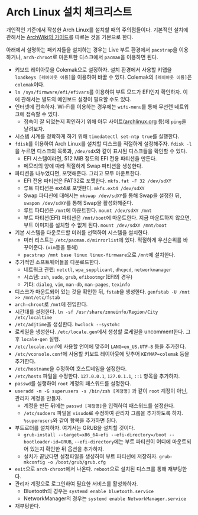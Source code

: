 <!---
title: 'Arch Linux 설치 체크리스트'
category: Linux
language: Korean
--->

# Arch Linux 설치 체크리스트

개인적인 기준에서 작성한 Arch Linux를 설치할 때의 주의점들이다.
기본적인 설치에 관해서는 [ArchWiki의 가이드](https://wiki.archlinux.org/index.php/Installation_guide)를
따르는 것을 기본으로 한다.

아래에서 설명하는 패키지들을 설치하는 경우는 Live 부트 환경에서 `pacstrap`을 이용하거나,
`arch-chroot`로 마운트한 디스크에서 `pacman`을 이용하면 된다.

- 키보드 레이아웃을 Colemak으로 설정하자. 설치 환경에서 사용할 키맵을 `loadkeys [레이아웃 이름]`을 이용하여 바꿀 수 있다.
Colemak의 `[레이아웃 이름]`은 `colemak`이다.
- `ls /sys/firmware/efi/efivars`를 이용하여 부트 모드가 EFI인지 확인하자. 이에 관해서는 별도의 메인보드 설정이 필요할 수도 있다.
- 인터넷에 접속하자. Wi-Fi를 이용하는 경우에는 `wifi-menu`를 통해 무선랜 네트워크에 접속할 수 있다.
  - 접속이 잘 되었는지 확인하기 위해 아무 사이트([archlinux.org](https://archlinux.org) 등)에 `ping`을 날려보자.
- 시스템 시계를 정확하게 하기 위해 `timedatectl set-ntp true`를 실행한다.
- `fdisk`를 이용하여 Arch Linux를 설치할 디스크를 적절하게 설정해주자. `fdisk -l`을 누르면
디스크의 목록과, `/dev/sdX`와 같이 표시된 디스크들을 확인할 수 있다.
  - EFI 시스템이라면, 512 MiB 정도의 EFI 전용 파티션을 만든다.
  - 메모리의 양에 따라 적절하게 Swap 파티션을 생성한다.
- 파티션을 나누었다면, 포맷해준다. 그리고 모두 마운트한다.
  - EFI 전용 파티션은 FAT32로 포맷한다. `mkfs.fat -F 32 /dev/sdXY`
  - 루트 파티션은 ext4로 포맷한다. `mkfs.ext4 /dev/sdXY`
  - Swap 파티션에 대해서는 `mkswap /dev/sdXY`를 통해 Swap을 설정한 뒤, `swapon /dev/sdXY`를 통해 Swap을 활성화해준다.
  - 루트 파티션은 `/mnt`에 마운트한다. `mount /dev/sdXY /mnt`
  - 부트 파티션(EFI) 파티션은 `/mnt/boot`에 마운트한다. 지금 마운트하지 않으면, 부트 이미지를 설치할 수 없게 된다. `mount /dev/sdXY /mnt/boot`
- 기본 시스템을 다운로드할 미러를 선택하여 시스템을 설치한다.
  - 미러 리스트는 `/etc/pacman.d/mirrorlist`에 있다. 적절하게 우선순위를 바꾸어준다. (`vim`등을 통해)
  - `pacstrap /mnt base linux linux-firmware`으로 `/mnt`에 설치한다.
- 추가적인 소프트웨어들을 다운로드한다.
  - 네트워크 관련: `netctl`, `wpa_supplicant`, `dhcpcd`, `networkmanager`
  - 시스템: `zsh`, `sudo`, `grub`, `efibootmgr`(EFI의 경우)
  - 기타: `dialog`, `vim`, `man-db`, `man-pages`, `texinfo`
- 디스크가 마운트되어 있는 것을 확인한 뒤, `fstab`을 생성한다. `genfstab -U /mnt >> /mnt/etc/fstab`
- `arch-chroot`로 `/mnt`에 진입한다.
- 시간대를 설정한다. `ln -sf /usr/share/zoneinfo/Region/City /etc/localtime`
- `/etc/adjtime`을 생성한다. `hwclock --systohc`
- 로케일을 생성한다. `/etc/locale.gen`에서 생성할 로케일을 uncomment한다. 그 후 `locale-gen` 실행.
- `/etc/locale.conf`에 사용할 언어에 맞추어 `LANG=en_US.UTF-8` 등을 추가한다.
- `/etc/vconsole.conf`에 사용할 키보드 레이아웃에 맞추어 `KEYMAP=colemak` 등을 추가한다.
- `/etc/hostname`을 수정하여 호스트네임을 설정한다.
- `/etc/hosts` 파일을 수정한다. `127.0.0.1`, `127.0.1.1`, `::1` 항목을 추가하자.
- `passwd`를 실행하여 `root` 계정의 패스워드를 설정한다.
- `useradd -m -G superusers -s /bin/zsh [계정명]` 과 같이 `root` 계정이 아닌, 관리자 계정을 만들자.
  - 계정을 만든 뒤에는 `passwd [계정명]`을 입력하여 패스워드를 설정한다.
  - `/etc/sudoers` 파일을 `visudo`로 수정하여 관리자 그룹을 추가하도록 하자. `%superusers`와 같이
  항목을 추가하면 된다.
- 부트로더를 설치하자. 여기서는 GRUB을 설치할 것이다.
  - `grub-install --target=x86_64-efi --efi-directory=/boot --bootloader-id=GRUB`, `--efi-directory`에는
  부트 파티션이 어디에 마운트되어 있는지 확인한 뒤 옵션을 추가하자.
  - 설치가 끝났다면 설정파일을 생성하여 부트 파티션에 저장하자. `grub-mkconfig -o /boot/grub/grub.cfg`
- `exit`으로 `arch-chroot`에서 나온다. `reboot`으로 설치된 디스크를 통해 재부팅한다.
- 관리자 계정으로 로그인하여 필요한 서비스를 활성화하자.
  - Bluetooth의 경우는 `systemd enable bluetooth.service`
  - NetworkManager의 경우는 `systemd enable NetworkManager.service`
- 재부팅한다.
